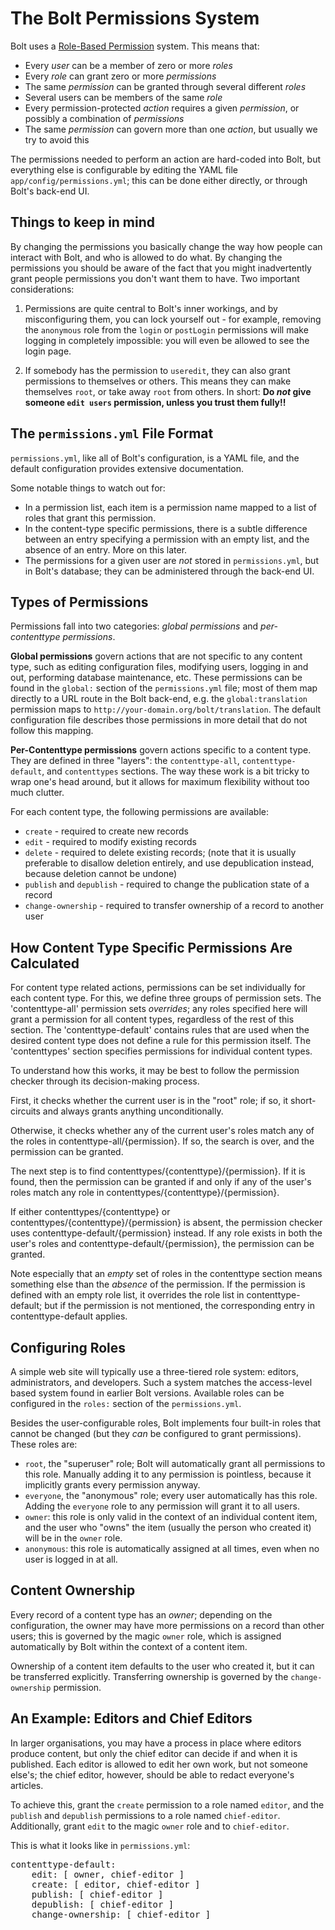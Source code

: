 The Bolt Permissions System
===========================

Bolt uses a [Role-Based Permission](https://en.wikipedia.org/wiki/Role-based_access_control)
system. This means that:

* Every *user* can be a member of zero or more *roles*
* Every *role* can grant zero or more *permissions*
* The same *permission* can be granted through several different *roles*
* Several users can be members of the same *role*
* Every permission-protected *action* requires a given *permission*, or
  possibly a combination of *permissions*
* The same *permission* can govern more than one *action*, but usually we try
  to avoid this

The permissions needed to perform an action are hard-coded into Bolt, but
everything else is configurable by editing the YAML file `app/config/permissions.yml`;
this can be done either directly, or through Bolt's back-end UI.

Things to keep in mind
----------------------

By changing the permissions you basically change the way how people can interact 
with Bolt, and who is allowed to do what. By changing the permissions you should
be aware of the fact that you might inadvertently grant people permissions you 
don't want them to have. Two important considerations:

 1. Permissions are quite central to Bolt's inner workings, and by
    misconfiguring them, you can lock yourself out - for example, removing the
    `anonymous` role from the `login` or `postLogin` permissions will make
    logging in completely impossible: you will even be allowed to see the login
    page.

 2. If somebody has the permission to `useredit`, they can also grant
    permissions to themselves or others. This means they can make themselves
    `root`, or take away `root` from others. In short: **Do _not_ give someone
    `edit users` permission, unless you trust them fully!!**


The `permissions.yml` File Format
---------------------------------

`permissions.yml`, like all of Bolt's configuration, is a YAML file, and the
default configuration provides extensive documentation.

Some notable things to watch out for:

* In a permission list, each item is a permission name mapped to a list of
  roles that grant this permission.
* In the content-type specific permissions, there is a subtle difference
  between an entry specifying a permission with an empty list, and the absence
  of an entry. More on this later.
* The permissions for a given user are *not* stored in `permissions.yml`, but
  in Bolt's database; they can be administered through the back-end UI.

Types of Permissions
--------------------
Permissions fall into two categories: *global permissions* and *per-contenttype
permissions*.

**Global permissions** govern actions that are not specific to any content
type, such as editing configuration files, modifying users, logging in and out,
performing database maintenance, etc. These permissions can be found in the
`global:` section of the `permissions.yml` file; most of them map directly to a
URL route in the Bolt back-end, e.g. the `global:translation` permission maps
to `http://your-domain.org/bolt/translation`. The default configuration file
describes those permissions in more detail that do not follow this mapping.

**Per-Contenttype permissions** govern actions specific to a content type. They
are defined in three "layers": the `contenttype-all`, `contenttype-default`,
and `contenttypes` sections. The way these work is a bit tricky to wrap one's
head around, but it allows for maximum flexibility without too much clutter.

For each content type, the following permissions are available:

* `create` - required to create new records
* `edit` - required to modify existing records
* `delete` - required to delete existing records; (note that it is usually
  preferable to disallow deletion entirely, and use depublication instead,
  because deletion cannot be undone)
* `publish` and `depublish` - required to change the publication state of a
  record
* `change-ownership` - required to transfer ownership of a record to another
  user

How Content Type Specific Permissions Are Calculated
----------------------------------------------------
For content type related actions, permissions can be set individually for
each content type. For this, we define three groups of permission sets.
The 'contenttype-all' permission sets *overrides*; any roles specified here
will grant a permission for all content types, regardless of the rest of this
section.
The 'contenttype-default' contains rules that are used when the desired
content type does not define a rule for this permission itself.
The 'contenttypes' section specifies permissions for individual content
types.

To understand how this works, it may be best to follow the permission checker
through its decision-making process.

First, it checks whether the current user is in the "root" role; if so, it
short-circuits and always grants anything unconditionally.

Otherwise, it checks whether any of the current user's roles match any of the
roles in contenttype-all/{permission}. If so, the search is over, and the
permission can be granted.

The next step is to find contenttypes/{contenttype}/{permission}. If it is
found, then the permission can be granted if and only if any of the user's
roles match any role in contenttypes/{contenttype}/{permission}.

If either contenttypes/{contenttype} or
contenttypes/{contenttype}/{permission} is absent, the permission checker
uses contenttype-default/{permission} instead. If any role exists in both the
user's roles and contenttype-default/{permission}, the permission can be
granted.

Note especially that an *empty* set of roles in the contenttype section means
something else than the *absence* of the permission. If the permission is
defined with an empty role list, it overrides the role list in
contenttype-default; but if the permission is not mentioned, the
corresponding entry in contenttype-default applies.

Configuring Roles
-----------------
A simple web site will typically use a three-tiered role system: editors,
administrators, and developers. Such a system matches the access-level based
system found in earlier Bolt versions. Available roles can be configured in the
`roles:` section of the `permissions.yml`.

Besides the user-configurable roles, Bolt implements four built-in roles that
cannot be changed (but they *can* be configured to grant permissions). These
roles are:

* `root`, the "superuser" role; Bolt will automatically grant all permissions
  to this role. Manually adding it to any permission is pointless, because it
  implicitly grants every permission anyway.
* `everyone`, the "anonymous" role; every user automatically has this role.
  Adding the `everyone` role to any permission will grant it to all users.
* `owner`: this role is only valid in the context of an individual content
  item, and the user who "owns" the item (usually the person who created it)
  will be in the `owner` role.
* `anonymous`: this role is automatically assigned at all times, even when
  no user is logged in at all.

Content Ownership
-----------------

Every record of a content type has an *owner*; depending on the configuration,
the owner may have more permissions on a record than other users; this is
governed by the magic `owner` role, which is assigned automatically by Bolt
within the context of a content item.

Ownership of a content item defaults to the user who created it, but it can be
transferred explicitly. Transferring ownership is governed by the
`change-ownership` permission.

An Example: Editors and Chief Editors
-------------------------------------

In larger organisations, you may have a process in place where editors produce
content, but only the chief editor can decide if and when it is published. Each
editor is allowed to edit her own work, but not someone else's; the chief
editor, however, should be able to redact everyone's articles.

To achieve this, grant the `create` permission to a role named `editor`, and
the `publish` and `depublish` permissions to a role named `chief-editor`.
Additionally, grant `edit` to the magic `owner` role and to `chief-editor`.

This is what it looks like in `permissions.yml`:

<pre class="brush: plain">
contenttype-default:
    edit: [ owner, chief-editor ]
    create: [ editor, chief-editor ]
    publish: [ chief-editor ]
    depublish: [ chief-editor ]
    change-ownership: [ chief-editor ]
</pre>
